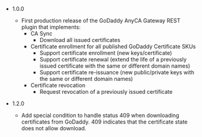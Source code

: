 - 1.0.0
    - First production release of the GoDaddy AnyCA Gateway REST plugin that implements:
        - CA Sync
            - Download all issued certificates
        - Certificate enrollment for all published GoDaddy Certificate SKUs
            - Support certificate enrollment (new keys/certificate)
            - Support certificate renewal (extend the life of a previously issued certificate with the same or different domain names)
            - Support certificate re-issuance (new public/private keys with the same or different domain names)
        - Certificate revocation
            - Request revocation of a previously issued certificate

- 1.2.0
    - Add special condition to handle status 409 when downloading certificates from GoDaddy. 409 indicates that the certificate state does not allow download.
